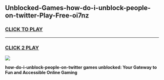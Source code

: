 
## Unblocked-Games-how-do-i-unblock-people-on-twitter-Play-Free-oi7nz
<h3>
<a href="https://premium76.site?title=how-do-i-unblock-people-on-twitter&ref=23A">CLICK TO PLAY</a></h3>
<hr>

<h3>
<a href="https://premium76.site?title=how-do-i-unblock-people-on-twitter&ref=23A">CLICK 2 PLAY</a>
  
</h3>

<a href="https://premium76.site?title=how-do-i-unblock-people-on-twitter&ref=23A"><img src="https://clearcache.store/games.png"></a>


**how-do-i-unblock-people-on-twitter games unblocked: Your Gateway to Fun and Accessible Online Gaming**
